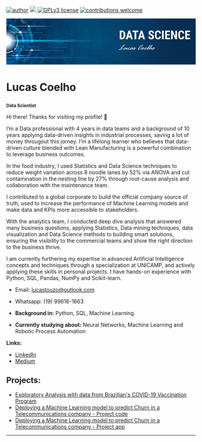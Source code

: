 [![author](https://img.shields.io/badge/author-lucascoelho-red.svg)](https://www.linkedin.com/in/lucas-tcoelho) [![](https://img.shields.io/badge/python-3.10+-blue.svg)](https://www.python.org/downloads/release/python-365/) [![GPLv3 license](https://img.shields.io/badge/License-GPLv3-blue.svg)](http://perso.crans.org/besson/LICENSE.html) [![contributions welcome](https://img.shields.io/badge/contributions-welcome-brightgreen.svg?style=flat)](https://github.com/LucasTouzoCoelho/data_science/issues)

<p align="center">
  <img src="banner.png" >
</p>

# Lucas Coelho
<sub>**Data Scientist**</sub>

Hi there! Thanks for visiting my profile! 👋

I’m a Data professional with 4 years in data teams and a background of 10 years applying data-driven insights in industrial processes, saving a lot of money througout this jorney. I’m a lifelong learner who believes that data-driven culture blended with Lean Manufacturing is a powerful combination to leverage business outcomes.

In the food industry, I used Statistics and Data Science techniques to reduce weight variation across 8 noodle lanes by 52% via ANOVA and cut contamination in the nesting line by 27% through root-cause analysis and collaboration with the maintenance team.

I contributed to a global corporate to build the official company source of truth, used to increase the performance of Machine Learning models and make data and KPIs more accessible to stakeholders.

With the analytics team, I conducted deep dive analysis that answered many business questions, applying Statistics, Data mining techniques, data visualization and Data Science methods to building smart solutions, ensuring the visibility to the commercial teams and show the right direction to the business thrive.

I am currently furthering my expertise in advanced Artificial Intelligence concepts and techniques through a specialization at UNICAMP, and actively applying these skills in personal projects. I have hands-on experience with Python, SQL, Pandas, NumPy and Scikit-learn.

* Email: lucastouzo@outlook.com
* Whatsapp: (19) 99616-1663

* **Background in:** Python, SQL, Machine Learning. 
* **Currently studying about:** Neural Networks, Machine Learning and Robotic Process Automation

**Links:**
* [LinkedIn](https://www.linkedin.com/in/lucas-tcoelho/)
* [Medium](https://medium.com/@lucastouzopro)


## Projects:

* [Exploratory Analysis with data from Brazilian's COVID-19 Vaccination Program](https://github.com/LucasTouzoCoelho/EDA-Covid-19)
* [Deploying a Machine Learning model to predict Churn in a Telecommunications company - Project code](https://github.com/LucasTouzoCoelho/churn-model-deploy)
* [Deploying a Machine Learning model to predict Churn in a Telecommunications company - Project app](https://churn-model-deploy-fyzrdgqh9kgybkkquies3h.streamlit.app/)
  
---
